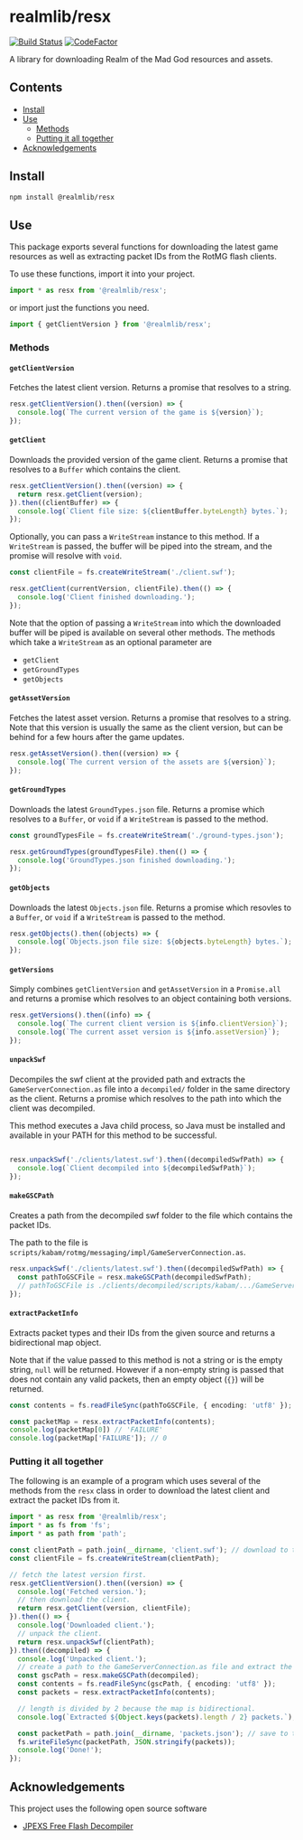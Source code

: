 # realmlib/resx

[![Build Status](https://travis-ci.org/thomas-crane/realmlib-resx.svg?branch=master)](https://travis-ci.org/thomas-crane/realmlib-resx)
[![CodeFactor](https://www.codefactor.io/repository/github/thomas-crane/realmlib-resx/badge)](https://www.codefactor.io/repository/github/thomas-crane/realmlib-resx)

A library for downloading Realm of the Mad God resources and assets.

## Contents

+ [Install](#install)
+ [Use](#use)
  + [Methods](#methods)
  + [Putting it all together](#putting-it-all-together)
+ [Acknowledgements](#acknowledgements)

## Install

```bash
npm install @realmlib/resx
```

## Use

This package exports several functions for downloading the latest game resources as well as extracting packet IDs from the RotMG flash clients.

To use these functions, import it into your project.

```typescript
import * as resx from '@realmlib/resx';
```

or import just the functions you need.

```typescript
import { getClientVersion } from '@realmlib/resx';
```

### Methods

#### `getClientVersion`

Fetches the latest client version. Returns a promise that resolves to a string.

```typescript
resx.getClientVersion().then((version) => {
  console.log(`The current version of the game is ${version}`);
});
```

#### `getClient`

Downloads the provided version of the game client. Returns a promise that resolves to a `Buffer` which contains the client.

```typescript
resx.getClientVersion().then((version) => {
  return resx.getClient(version);
}).then((clientBuffer) => {
  console.log(`Client file size: ${clientBuffer.byteLength} bytes.`);
});
```

Optionally, you can pass a `WriteStream` instance to this method. If a `WriteStream` is passed, the buffer will be piped into the stream, and the promise will resolve with `void`.

```typescript
const clientFile = fs.createWriteStream('./client.swf');

resx.getClient(currentVersion, clientFile).then(() => {
  console.log('Client finished downloading.');
});
```

Note that the option of passing a `WriteStream` into which the downloaded buffer will be piped is available on several other methods. The methods which take a `WriteStream` as an optional parameter are

+ `getClient`
+ `getGroundTypes`
+ `getObjects`

#### `getAssetVersion`

Fetches the latest asset version. Returns a promise that resolves to a string. Note that this version is usually the same as the client version, but can be behind for a few hours after the game updates.

```typescript
resx.getAssetVersion().then((version) => {
  console.log(`The current version of the assets are ${version}`);
});
```

#### `getGroundTypes`

Downloads the latest `GroundTypes.json` file. Returns a promise which resolves to a `Buffer`, or `void` if a `WriteStream` is passed to the method.

```typescript
const groundTypesFile = fs.createWriteStream('./ground-types.json');

resx.getGroundTypes(groundTypesFile).then(() => {
  console.log('GroundTypes.json finished downloading.');
});
```

#### `getObjects`

Downloads the latest `Objects.json` file. Returns a promise which resovles to a `Buffer`, or `void` if a `WriteStream` is passed to the method.

```typescript
resx.getObjects().then((objects) => {
  console.log(`Objects.json file size: ${objects.byteLength} bytes.`);
});
```

#### `getVersions`

Simply combines `getClientVersion` and `getAssetVersion` in a `Promise.all` and returns a promise which resolves to an object containing both versions.

```typescript
resx.getVersions().then((info) => {
  console.log(`The current client version is ${info.clientVersion}`);
  console.log(`The current asset version is ${info.assetVersion}`);
});
```

#### `unpackSwf`

Decompiles the swf client at the provided path and extracts the `GameServerConnection.as` file into a `decompiled/` folder in the same directory as the client. Returns a promise which resolves to the path into which the client was decompiled.

This method executes a Java child process, so Java must be installed and available in your PATH for this method to be successful.

```typescript

resx.unpackSwf('./clients/latest.swf').then((decompiledSwfPath) => {
  console.log(`Client decompiled into ${decompiledSwfPath}`);
});
```

#### `makeGSCPath`

Creates a path from the decompiled swf folder to the file which contains the packet IDs.

The path to the file is `scripts/kabam/rotmg/messaging/impl/GameServerConnection.as`.

```typescript
resx.unpackSwf('./clients/latest.swf').then((decompiledSwfPath) => {
  const pathToGSCFile = resx.makeGSCPath(decompiledSwfPath);
  // pathToGSCFile is ./clients/decompiled/scripts/kabam/.../GameServerConnection.as
});
```

#### `extractPacketInfo`

Extracts packet types and their IDs from the given source and returns a bidirectional map object.

Note that if the value passed to this method is not a string or is the empty string, `null` will be returned. However if a non-empty string is passed that does not contain any valid packets, then an empty object (`{}`) will be returned.

```typescript
const contents = fs.readFileSync(pathToGSCFile, { encoding: 'utf8' });

const packetMap = resx.extractPacketInfo(contents);
console.log(packetMap[0]) // 'FAILURE'
console.log(packetMap['FAILURE']); // 0
```

### Putting it all together

The following is an example of a program which uses several of the methods from the `resx` class in order to download the latest client and extract the packet IDs from it.

```typescript
import * as resx from '@realmlib/resx';
import * as fs from 'fs';
import * as path from 'path';

const clientPath = path.join(__dirname, 'client.swf'); // download to the current directory.
const clientFile = fs.createWriteStream(clientPath);

// fetch the latest version first.
resx.getClientVersion().then((version) => {
  console.log('Fetched version.');
  // then download the client.
  return resx.getClient(version, clientFile);
}).then(() => {
  console.log('Downloaded client.');
  // unpack the client.
  return resx.unpackSwf(clientPath);
}).then((decompiled) => {
  console.log('Unpacked client.');
  // create a path to the GameServerConnection.as file and extract the packets.
  const gscPath = resx.makeGSCPath(decompiled);
  const contents = fs.readFileSync(gscPath, { encoding: 'utf8' });
  const packets = resx.extractPacketInfo(contents);

  // length is divided by 2 because the map is bidirectional.
  console.log(`Extracted ${Object.keys(packets).length / 2} packets.`);

  const packetPath = path.join(__dirname, 'packets.json'); // save to the current directory.
  fs.writeFileSync(packetPath, JSON.stringify(packets));
  console.log('Done!');
});

```

## Acknowledgements

This project uses the following open source software

+ [JPEXS Free Flash Decompiler](https://github.com/jindrapetrik/jpexs-decompiler)
